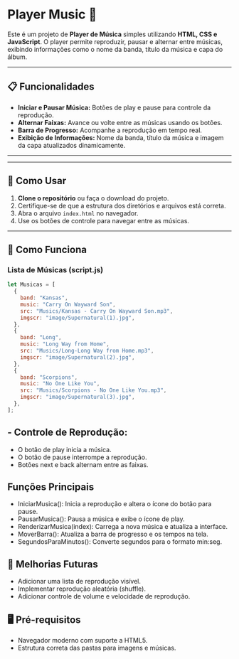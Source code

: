 # Player Music 🎵

Este é um projeto de **Player de Música** simples utilizando **HTML, CSS e JavaScript**. O player permite reproduzir, pausar e alternar entre músicas, exibindo informações como o nome da banda, título da música e capa do álbum.

---

## 📋 Funcionalidades

- **Iniciar e Pausar Música:** Botões de play e pause para controle da reprodução.
- **Alternar Faixas:** Avance ou volte entre as músicas usando os botões.
- **Barra de Progresso:** Acompanhe a reprodução em tempo real.
- **Exibição de Informações:** Nome da banda, título da música e imagem da capa atualizados dinamicamente.

---


---

## 🚀 Como Usar

1. **Clone o repositório** ou faça o download do projeto.
2. Certifique-se de que a estrutura dos diretórios e arquivos está correta.
3. Abra o arquivo `index.html` no navegador.
4. Use os botões de controle para navegar entre as músicas.

---

## 🔧 Como Funciona

### **Lista de Músicas (script.js)**

```javascript
let Musicas = [
  {
    band: "Kansas",
    music: "Carry On Wayward Son",
    src: "Musics/Kansas - Carry On Wayward Son.mp3",
    imgscr: "image/Supernatural(1).jpg",
  },
  {
    band: "Long",
    music: "Long Way from Home",
    src: "Musics/Long-Long Way from Home.mp3",
    imgscr: "image/Supernatural(2).jpg",
  },
  {
    band: "Scorpions",
    music: "No One Like You",
    src: "Musics/Scorpions - No One Like You.mp3",
    imgscr: "image/Supernatural(3).jpg",
  },
];
````

## - Controle de Reprodução:
- O botão de play inicia a música.
- O botão de pause interrompe a reprodução.
- Botões next e back alternam entre as faixas.
## Funções Principais
- IniciarMusica(): Inicia a reprodução e altera o ícone do botão para pause.
- PausarMusica(): Pausa a música e exibe o ícone de play.
- RenderizarMusica(index): Carrega a nova música e atualiza a interface.
- MoverBarra(): Atualiza a barra de progresso e os tempos na tela.
- SegundosParaMinutos(): Converte segundos para o formato min:seg.
## 🎯 Melhorias Futuras
- Adicionar uma lista de reprodução visível.
- Implementar reprodução aleatória (shuffle).
- Adicionar controle de volume e velocidade de reprodução.
## 🖥 Pré-requisitos
- Navegador moderno com suporte a HTML5.
- Estrutura correta das pastas para imagens e músicas.

